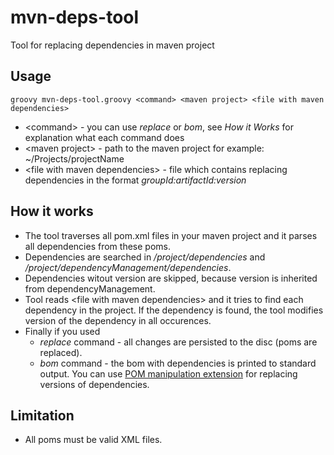 # mvn-deps-tool
Tool for replacing dependencies in maven project

## Usage
```
groovy mvn-deps-tool.groovy <command> <maven project> <file with maven dependencies>
```

* \<command\> - you can use _replace_ or _bom_, see _How it Works_ for explanation what each command does
* \<maven project\> - path to the maven project for example: ~/Projects/projectName
* \<file with maven dependencies\> - file which contains replacing dependencies in the format _groupId:artifactId:version_

## How it works
* The tool traverses all pom.xml files in your maven project and it parses all dependencies from these poms.
* Dependencies are searched in _/project/dependencies_ and _/project/dependencyManagement/dependencies_.
* Dependencies witout version are skipped, because version is inherited from dependencyManagement.
* Tool reads \<file with maven dependencies\> and it tries to find each dependency in the project. If the dependency is found, the tool modifies version of the dependency in all occurences.
* Finally if you used
  * _replace_ command - all changes are persisted to the disc (poms are replaced).
  * _bom_ command - the bom with dependencies is printed to standard output. You can use [POM manipulation extension](https://libraries.io/github/the-container-store/pom-manipulation-ext) for replacing versions of dependencies.

## Limitation
* All poms must be valid XML files.
